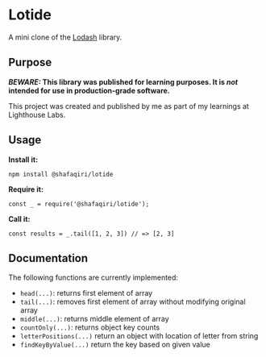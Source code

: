 # Lotide

A mini clone of the [Lodash](https://lodash.com) library.

## Purpose

**_BEWARE:_ This library was published for learning purposes. It is _not_ intended for use in production-grade software.**

This project was created and published by me as part of my learnings at Lighthouse Labs. 

## Usage

**Install it:**

`npm install @shafaqiri/lotide`

**Require it:**

`const _ = require('@shafaqiri/lotide');`

**Call it:**

`const results = _.tail([1, 2, 3]) // => [2, 3]`

## Documentation

The following functions are currently implemented:

* `head(...)`: returns first element of array
* `tail(...)`: removes first element of array without modifying original array
* `middle(...)`: returns middle element of array
* `countOnly(...)`: returns object key counts
* `letterPositions(...)` return an object with location of letter from string
* `findKeyByValue(...)` return the key based on given value